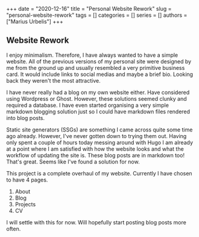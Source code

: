 +++
date = "2020-12-16"
title = "Personal Website Rework"
slug = "personal-website-rework"
tags = []
categories = []
series = []
authors = ["Marius Urbelis"]
+++

## Website Rework

I enjoy minimalism. Therefore, I have always wanted to have a simple website. All of the previous versions of my personal site were designed by me from the ground up and usually resembled a very primitive business card. It would include links to social medias and maybe a brief bio. Looking back they weren't the most attractive.

I have never really had a blog on my own website either. Have considered using Wordpress or Ghost. However, these solutions seemed clunky and required a database. I have even started organising a very simple markdown blogging solution just so I could have markdown files rendered into blog posts.

Static site generators (SSGs) are something I came across quite some time ago already. However, I've never gotten down to trying them out. Having only spent a couple of hours today messing around with Hugo I am already at a point where I am satisfied with how the website looks and what the workflow of updating the site is. These blog posts are in markdown too! That's great. Seems like I've found a solution for now.

This project is a complete overhaul of my website. Currently I have chosen to have 4 pages.

1. About
1. Blog
1. Projects
1. CV

I will settle with this for now. Will hopefully start posting blog posts more often.
